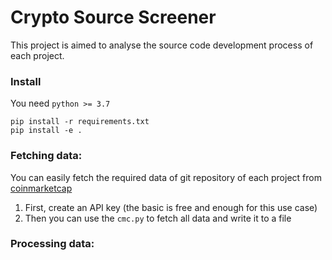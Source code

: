 # Crypto Source Screener

This project is aimed to analyse the source code development process of each project.

### Install

You need `python >= 3.7`

```shell
pip install -r requirements.txt
pip install -e .
```

### Fetching data:

You can easily fetch the required data of git repository of each project from [coinmarketcap](https://coinmarketcap.com)

1. First, create an API key (the basic is free and enough for this use case)
2. Then you can use the `cmc.py` to fetch all data and write it to a file

### Processing data:



